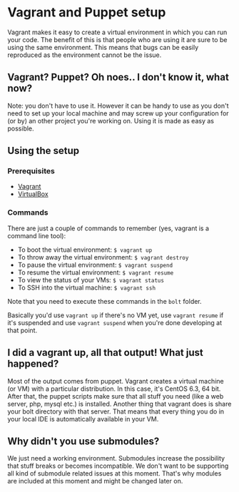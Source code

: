 Vagrant and Puppet setup
========================

Vagrant makes it easy to create a virtual environment in which you can run your code. The benefit of this is that people who are using it are sure to be using the same environment. This means that bugs can be easily reproduced as the environment cannot be the issue.

Vagrant? Puppet? Oh noes.. I don't know it, what now?
-----------------------------------------------------

Note: you don't have to use it. However it can be handy to use as you don't need to set up your local machine and may screw up your configuration for (or by) an other project you're working on. Using it is made as easy as possible.

Using the setup
---------------

### Prerequisites
- [Vagrant](http://www.vagrantup.com)
- [VirtualBox](https://www.virtualbox.org)

### Commands
There are just a couple of commands to remember (yes, vagrant is a command line tool):

- To boot the virtual environment: `$ vagrant up` 
- To throw away the virtual environment: `$ vagrant destroy`
- To pause the virtual environment: `$ vagrant suspend`
- To resume the virtual environment: `$ vagrant resume`
- To view the status of your VMs: `$ vagrant status`
- To SSH into the virtual machine: `$ vagrant ssh`

Note that you need to execute these commands in the `bolt` folder.

Basically you'd use `vagrant up` if there's no VM yet, use `vagrant resume` if it's suspended and use `vagrant suspend` when you're done developing at that point.

I did a vagrant up, all that output! What just happened?
--------------------------------------------------------

Most of the output comes from puppet. Vagrant creates a virtual machine (or VM) with a particular distribution. In this case, it's CentOS 6.3, 64 bit.
After that, the puppet scripts make sure that all stuff you need (like a web server, php, mysql etc.) is installed.
Another thing that vagrant does is share your bolt directory with that server. That means that every thing you do in your local IDE is automatically available in your VM.

Why didn't you use submodules?
------------------------------
We just need a working environment. Submodules increase the possibility that stuff breaks or becomes incompatible. We don't want to be supporting all kind of submodule related issues at this moment. That's why modules are included at this moment and might be changed later on.